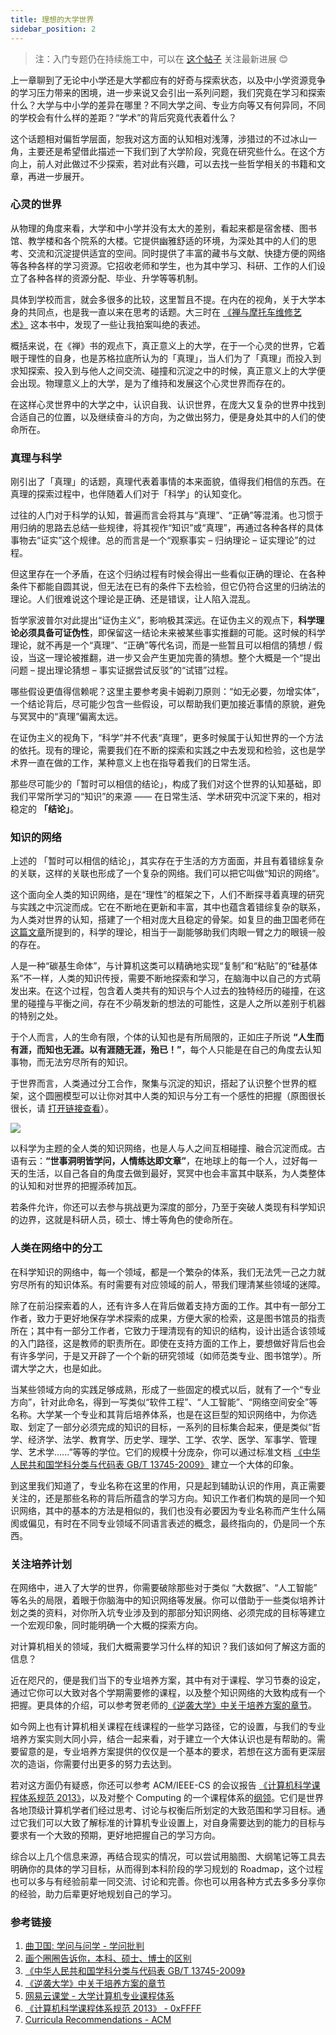 ```yaml
---
title: 理想的大学世界
sidebar_position: 2
---
```


> 注：入门专题仍在持续施工中，可以在 [这个帖子](https://0xffff.one/d/1545) 关注最新进展 😊

上一章聊到了无论中小学还是大学都应有的好奇与探索状态，以及中小学资源竞争的学习压力带来的困境，进一步来说又会引出一系列问题，我们究竟在学习和探索什么？大学与中小学的差异在哪里？不同大学之间、专业方向等又有何异同，不同的学校会有什么样的差距？“学术”的背后究竟代表着什么？

这个话题相对偏哲学层面，恕我对这方面的认知相对浅薄，涉猎过的不过冰山一角，主要还是希望借此描述一下我们到了大学阶段，究竟在研究些什么。在这个方向上，前人对此做过不少探索，若对此有兴趣，可以去找一些哲学相关的书籍和文章，再进一步展开。

### 心灵的世界

从物理的角度来看，大学和中小学并没有太大的差别，看起来都是宿舍楼、图书馆、教学楼和各个院系的大楼。它提供幽雅舒适的环境，为深处其中的人们的思考、交流和沉淀提供适宜的空间。同时提供了丰富的藏书与文献、快捷方便的网络等各种各样的学习资源。它招收老师和学生，也为其中学习、科研、工作的人们设立了各种各样的资源分配、毕业、升学等等机制。

具体到学校而言，就会多很多的比较，这里暂且不提。在内在的视角，关于大学本身的共同点，也是我一直以来在思考的话题。大三时在 [《禅与摩托车维修艺术》](https://book.douban.com/subject/6811366/) 这本书中，发现了一些让我拍案叫绝的表述。

概括来说，在《禅》书的观点下，真正意义上的大学，在于一个心灵的世界，它着眼于理性的自身，也是苏格拉底所认为的「真理」，当人们为了「真理」而投入到求知探索、投入到与他人之间交流、碰撞和沉淀之中的时候，真正意义上的大学便会出现。物理意义上的大学，是为了维持和发展这个心灵世界而存在的。

在这样心灵世界中的大学之中，认识自我、认识世界，在庞大又复杂的世界中找到合适自己的位置，以及继续奋斗的方向，为之做出努力，便是身处其中的人们的使命所在。

### 真理与科学

刚引出了「真理」的话题，真理代表着事情的本来面貌，值得我们相信的东西。在真理的探索过程中，也伴随着人们对于「科学」的认知变化。

过往的人门对于科学的认知，普遍而言会将其与“真理”、“正确”等混淆。也习惯于用归纳的思路去总结一些规律，将其视作“知识”或“真理”，再通过各种各样的具体事物去“证实”这个规律。总的而言是一个“观察事实 – 归纳理论 – 证实理论”的过程。

但这里存在一个矛盾，在这个归纳过程有时候会得出一些看似正确的理论、在各种条件下都能自圆其说，但无法在已有的条件下去检验，但它仍符合这里的归纳法的理论。人们很难说这个理论是正确、还是错误，让人陷入混乱。

哲学家波普尔对此提出“证伪主义”，影响极其深远。在证伪主义的观点下，**科学理论必须具备可证伪性**，即保留这一结论未来被某些事实推翻的可能。这时候的科学理论，就不再是一个“真理”、“正确”等代名词，而是一些暂且可以相信的猜想 / 假设，当这一理论被推翻，进一步又会产生更加完善的猜想。整个大概是一个“提出问题 – 提出理论猜想 – 事实证据尝试反驳”的“试错”过程。

哪些假设更值得信赖呢？这里主要参考奥卡姆剃刀原则：“如无必要，勿增实体”，一个结论背后，尽可能少包含一些假设，可以帮助我们更加接近事情的原貌，避免与冥冥中的“真理”偏离太远。

在证伪主义的视角下，“科学”并不代表“真理”，更多时候属于认知世界的一个方法的依托。现有的理论，需要我们在不断的探索和实践之中去发现和检验，这也是学术界一直在做的工作，某种意义上也在指导着我们的日常生活。

那些尽可能少的「暂时可以相信的结论」，构成了我们对这个世界的认知基础，即我们平常所学习的“知识”的来源 —— 在日常生活、学术研究中沉淀下来的，相对稳定的 **「结论」**。

### 知识的网络

上述的 「暂时可以相信的结论」，其实存在于生活的方方面面，并且有着错综复杂的关联，这样的关联也形成了一个复杂的网络。我们可以把它叫做“知识的网络”。

这个面向全人类的知识网络，是在“理性”的框架之下，人们不断探寻着真理的研究与实践之中沉淀而成。它在不断地在更新和丰富，其中也蕴含着错综复杂的联系，为人类对世界的认知，搭建了一个相对庞大且稳定的骨架。如复旦的曲卫国老师在[这篇文章](https://mp.weixin.qq.com/s?__biz=MzU4ODk2Njc4OA==&mid=2247483653&idx=1&sn=b50831b59ff1d0ed1689ccc8d7a02888&chksm=fdd5ffeecaa276f803b4cd6c6d5a225ed80ced023a308bcd63d37b58d616b5d8ddd61df47f93&mpshare=1&scene=1&srcid=#rd)所提到的，科学的理论，相当于一副能够助我们肉眼一臂之力的眼镜一般的存在。

人是一种“碳基生命体”，与计算机这类可以精确地实现“复制”和“粘贴”的“硅基体系”不一样，人类的知识传授，需要不断地探索和学习，在脑海中以自己的方式萌发出来。在这个过程，包含着人类共有的知识与个人过去的独特经历的碰撞，在这里的碰撞与平衡之间，存在不少萌发新的想法的可能性，这是人之所以差别于机器的特别之处。

于个人而言，人的生命有限，个体的认知也是有所局限的，正如庄子所说 **“人生而有涯，而知也无涯。以有涯随无涯，殆已！”**，每个人只能是在自己的角度去认知事物，而无法穷尽所有的知识。

于世界而言，人类通过分工合作，聚集与沉淀的知识，搭起了认识整个世界的框架，这个圆圈模型可以让你对其中人类的知识与分工有一个感性的把握（原图很长很长，请 [打开链接查看](https://static.0xffff.one/assets/files/2022-07-02/1656755525-570131-knowledge-circle.jpg)）。

<a href="https://static.0xffff.one/assets/files/2022-07-02/1656755525-570131-knowledge-circle.jpg" target="_blank" title="点击查看原图">
  <img src="https://static.0xffff.one/files/2023-10-20/1697815200-36107-human-knowledge.jpg" style={{ maxWidth: '300px' }} />
</a>

以科学为主题的全人类的知识网络，也是人与人之间互相碰撞、融合沉淀而成。古语有云：**“世事洞明皆学问，人情练达即文章”**，在地球上的每一个人，过好每一天的生活，以自己各自的角度去做到最好，冥冥中也会丰富其中联系，为人类整体的认知和对世界的把握添砖加瓦。

若条件允许，你还可以去参与挑战更为深度的部分，乃至于突破人类现有科学知识的边界，这就是科研人员，硕士、博士等角色的使命所在。

### 人类在网络中的分工

在科学知识的网络中，每一个领域，都是一个繁杂的体系，我们无法凭一己之力就穷尽所有的知识体系。有时需要有对应领域的前人，带我们理清某些领域的迷障。

除了在前沿探索着的人，还有许多人在背后做着支持方面的工作。其中有一部分工作者，致力于更好地保存学术探索的成果，方便大家的检索，这是图书馆员的指责所在；其中有一部分工作者，它致力于理清现有的知识的结构，设计出适合该领域的入门路径，这是教师的职责所在。即使在支持方面的工作上，要想做好背后也会有许多学问，于是又开辟了一个个新的研究领域（如师范类专业、图书馆学）。所谓大学之大，也是如此。

当某些领域方向的实践足够成熟，形成了一些固定的模式以后，就有了一个“专业方向”，针对此命名，得到一写类似“软件工程”、“人工智能”、“网络空间安全”等名称。大学某一个专业和其背后培养体系，也是在这巨型的知识网络中，为你选取、划定了一部分必须完成的知识的目标，一系列的目标集合起来，便是类似“哲学、经济学、法学、教育学、历史学、理学、工学、农学、医学、军事学、管理学、艺术学......”等等的学位。它们的规模十分庞杂，你可以通过标准文档 [《中华人民共和国学科分类与代码表 GB/T 13745-2009》](http://kyy.njtech.edu.cn/__local/C/A6/D3/BCF7A81B9A2ADB3E6911A03218D_EF642747_1198AA.pdf?e=.pdf) 建立一个大体的印象。

到这里我们知道了，专业名称在这里的作用，只是起到辅助认识的作用，真正需要关注的，还是那些名称的背后所蕴含的学习方向。知识工作者们构筑的是同一个知识网络，其中的基本的方法是相似的，我们也没有必要因为专业名称而产生什么隔阂或偏见，有时在不同专业领域不同语言表述的概念，最终指向的，仍是同一个东西。

### 关注培养计划

在网络中，进入了大学的世界，你需要破除那些对于类似 “大数据”、“人工智能” 等名头的局限，着眼于你脑海中的知识网络等发展。你可以借助于一些类似培养计划之类的资料，对你所入坑专业涉及到的那部分知识网络、必须完成的目标等建立一个宏观印象，同时能明确一个大概的探索方向。

对计算机相关的领域，我们大概需要学习什么样的知识？我们该如何了解这方面的信息？

近在咫尺的，便是我们当下的专业培养方案，其中有对于课程、学习节奏的设定，通过它你可以大致对各个学期需要修的课程，以及整个知识网络的大致构成有一个把握。更具体的介绍，可以参考贺老师的[《逆袭大学》中关于培养方案的章节](https://blog.csdn.net/sxhelijian/article/details/86152950)。

如今网上也有计算机相关课程在线课程的一些学习路径，它的设置，与我们的专业培养方案实则大同小异，结合一起来看，对于建立一个大体认识也是有帮助的。需要留意的是，专业培养方案提供的仅仅是一个基本的要求，若想在这方面有更深层次的造诣，你需要付出更多的努力去达到。

若对这方面仍有疑惑，你还可以参考 ACM/IEEE-CS 的会议报告 [《计算机科学课程体系规范 2013》](https://0xffff.one/d/276)，以及对整个 Computing 的一个课程体系的[纲领](https://www.acm.org/education/curricula-recommendations)。它们是世界各地顶级计算机学者们经过思考、讨论与权衡后所划定的大致范围和学习目标。通过它我们可以大致了解标准的计算机专业设置上，对自身需要达到的能力的目标与要求有一个大致的预期，更好地把握自己的学习方向。

综合以上几个信息来源，再结合现实的情况，可以尝试用脑图、大纲笔记等工具去明确你的具体的学习目标，从而得到本科阶段的学习规划的 Roadmap，这个过程也可以多与有经验前辈一同交流、讨论和完善。你也可以用各种方式去多多分享你的经验，助力后辈更好地规划自己的学习。

### 参考链接

1. [曲卫国: 学问与问学 - 学问批判](https://mp.weixin.qq.com/s?__biz=MzU4ODk2Njc4OA==&mid=2247483653&idx=1&sn=b50831b59ff1d0ed1689ccc8d7a02888&chksm=fdd5ffeecaa276f803b4cd6c6d5a225ed80ced023a308bcd63d37b58d616b5d8ddd61df47f93&mpshare=1&scene=1&srcid=#rd)
2. [画个圈圈告诉你，本科、硕士、博士的区别](https://static.0xffff.one/assets/files/2022-07-02/1656755525-570131-knowledge-circle.jpg)
3. [《中华人民共和国学科分类与代码表 GB/T 13745-2009》](http://kyy.njtech.edu.cn/__local/C/A6/D3/BCF7A81B9A2ADB3E6911A03218D_EF642747_1198AA.pdf?e=.pdf)
4. [《逆袭大学》中关于培养方案的章节](https://blog.csdn.net/sxhelijian/article/details/86152950)
5. [网易云课堂 - 大学计算机专业课程体系](https://study.163.com/curricula/cs.htm)
6. [《计算机科学课程体系规范 2013》 - 0xFFFF](https://0xffff.one/d/276)
7. [Curricula Recommendations - ACM](https://www.acm.org/education/curricula-recommendations)
